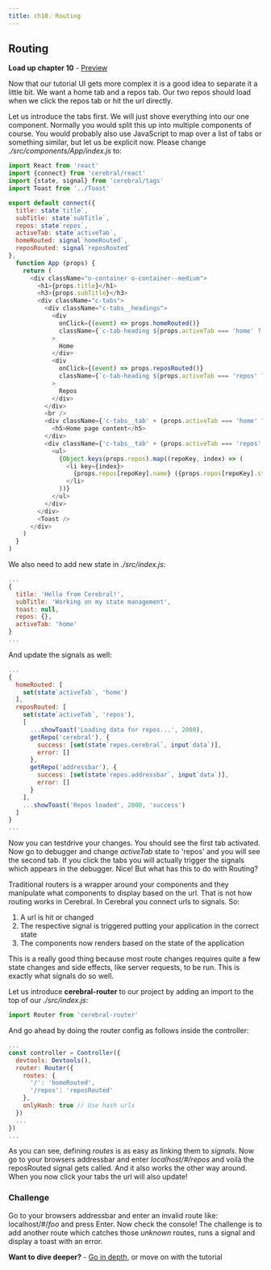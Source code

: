 ```yaml
---
title: ch10. Routing
---
```


## Routing

**Load up chapter 10** - [Preview](10)

Now that our tutorial UI gets more complex it is a good idea to separate it a little bit. We want a home tab and a repos tab. Our two repos should load when we click the repos tab or hit the url directly.

Let us introduce the tabs first. We will just shove everything into our one component. Normally you would split this up into multiple components of course. You would probably also use JavaScript to map over a list of tabs or something similar, but let us be explicit now. Please change *./src/components/App/index.js* to:

```js
import React from 'react'
import {connect} from 'cerebral/react'
import {state, signal} from 'cerebral/tags'
import Toast from '../Toast'

export default connect({
  title: state`title`,
  subTitle: state`subTitle`,
  repos: state`repos`,
  activeTab: state`activeTab`,
  homeRouted: signal`homeRouted`,
  reposRouted: signal`reposRouted`
},
  function App (props) {
    return (
      <div className="o-container o-container--medium">
        <h1>{props.title}</h1>
        <h3>{props.subTitle}</h3>
        <div className="c-tabs">
          <div className="c-tabs__headings">
            <div
              onClick={(event) => props.homeRouted()}
              className={`c-tab-heading ${props.activeTab === 'home' ? 'c-tab-heading--active' : ''}`}
            >
              Home
            </div>
            <div
              onClick={(event) => props.reposRouted()}
              className={`c-tab-heading ${props.activeTab === 'repos' ? 'c-tab-heading--active' : ''}`}
            >
              Repos
            </div>
          </div>
          <br />
          <div className={'c-tabs__tab' + (props.activeTab === 'home' ? 'c-tabs__tab--active' : '')}>
            <h5>Home page content</h5>
          </div>
          <div className={'c-tabs__tab' + (props.activeTab === 'repos' ? 'c-tabs__tab--active' : '')}>
            <ul>
              {Object.keys(props.repos).map((repoKey, index) => (
                <li key={index}>
                  {props.repos[repoKey].name} ({props.repos[repoKey].stargazers_count})
                </li>
              ))}
            </ul>
          </div>
        </div>
        <Toast />
      </div>
    )
  }
)
```

We also need to add new state in *./src/index.js*:
```js
...
{
  title: 'Hello from Cerebral!',
  subTitle: 'Working on my state management',
  toast: null,
  repos: {},
  activeTab: 'home'  
}
...
```
And update the signals as well:
```js
...
{
  homeRouted: [
    set(state`activeTab`, 'home')
  ],
  reposRouted: [
    set(state`activeTab`, 'repos'),
    [
      ...showToast('Loading data for repos...', 2000),
      getRepo('cerebral'), {
        success: [set(state`repos.cerebral`, input`data`)],
        error: []
      },
      getRepo('addressbar'), {
        success: [set(state`repos.addressbar`, input`data`)],
        error: []
      }
    ],
    ...showToast('Repos loaded', 2000, 'success')
  ]
}
...
```
Now you can testdrive your changes. You should see the first tab activated. Now go to debugger and change *activeTab* state to 'repos' and you will see the second tab. If you click the tabs you will actually trigger the signals which appears in the debugger. Nice! But what has this to do with Routing?

Traditional routers is a wrapper around your components and they manipulate what components to display based on the url. That is not how routing works in Cerebral. In Cerebral you connect urls to signals. So:

1. A url is hit or changed
2. The respective signal is triggered putting your application in the correct state
3. The components now renders based on the state of the application

This is a really good thing because most route changes requires quite a few state changes and side effects, like server requests, to be run. This is exactly what signals do so well.

Let us introduce **cerebral-router** to our project by adding an import to the top of our *./src/index.js*:

```js
import Router from 'cerebral-router'

```

And go ahead by doing the router config as follows inside the controller:
```js
...
const controller = Controller({
  devtools: Devtools(),
  router: Router({
    routes: {
      '/': 'homeRouted',
      '/repos': 'reposRouted'
    },
    onlyHash: true // Use hash urls
  })
  ...
})
...
```

As you can see, defining *routes* is as easy as linking them to *signals*. Now go to your browsers addressbar and enter *localhost/#/repos* and voilà the reposRouted signal gets called. And it also works the other way around. When you now click your tabs the url will also update!

### Challenge

Go to your browsers addressbar and enter an invalid route like: localhost/#/*foo* and press Enter. Now check the console! The challenge is to add another route which catches those *unknown* routes, runs a signal and display a toast with an error.

**Want to dive deeper?** - [Go in depth](../in-depth/13_routing.html), or move on with the tutorial
